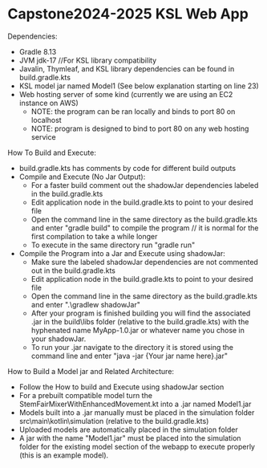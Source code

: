 # Capstone2024-2025 KSL Web App

Dependencies:
  - Gradle 8.13
  - JVM jdk-17 //For KSL library compatibility
  - Javalin, Thymleaf, and KSL library dependencies can be found in build.gradle.kts
  - KSL model jar named Model1 (See below explanation starting on line 23)
  - Web hosting server of some kind (currently we are using an EC2 instance on AWS)
    + NOTE: the program can be ran locally and binds to port 80 on localhost
    + NOTE: program is designed to bind to port 80 on any web hosting service

How To Build and Execute:
  - build.gradle.kts has comments by code for different build outputs
  - Compile and Execute (No Jar Output):
    + For a faster build comment out the shadowJar dependencies labeled in the build.gradle.kts
    + Edit application node in the build.gradle.kts to point to your desired file
    + Open the command line in the same directory as the build.gradle.kts and enter "gradle build" to compile the program // it is normal for the first compilation to take a while longer
    + To execute in the same directory run "gradle run"
  - Compile the Program into a Jar and Execute using shadowJar:
    + Make sure the labeled shadowJar dependencies are not commented out in the build.gradle.kts
    + Edit application node in the build.gradle.kts to point to your desired file
    + Open the command line in the same directory as the build.gradle.kts and enter ".\gradlew shadowJar"
    + After your program is finished building you will find the associated .jar in the build\libs folder (relative to the build.gradle.kts) with the hyphenated name MyApp-1.0.jar or whatever name you chose in your shadowJar.
    + To run your .jar navigate to the directory it is stored using the command line and enter "java -jar {Your jar name here}.jar"

How to Build a Model jar and Related Architecture:
  - Follow the How to build and Execute using shadowJar section
  - For a prebuilt compatible model turn the StemFairMixerWithEnhancedMovement.kt into a .jar named Model1.jar
  - Models built into a .jar manually must be placed in the simulation folder src\main\kotlin\simulation (relative to the build.gradle.kts)
  - Uploaded models are automatically placed in the simulation folder
  - A jar with the name "Model1.jar" must be placed into the simulation folder for the existing model section of the webapp to execute properly (this is an example model).
